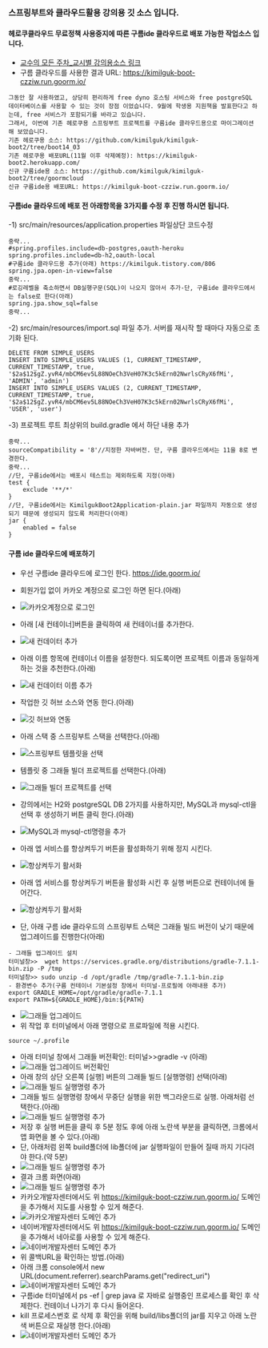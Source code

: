 ### 스프링부트와 클라우드활용 강의용 깃 소스 입니다.
#### 헤로쿠클라우드 무료정책 사용중지에 따른 구름ide 클라우드로 배포 가능한 작업소스 입니다.
- [교수의 모든 주차_교시별 강의용소스 링크](https://github.com/kimilguk/kimilguk-boot2/branches/all)
- 구름 클라우드를 사용한 결과 URL: https://kimilguk-boot-czziw.run.goorm.io/

```
그동안 잘 사용하였고, 상당히 편리하게 free dyno 호스팅 서비스와 free postgreSQL 데이터베이스를 사용할 수 있는 것이 장점 이었습니다. 9월에 학생용 지원책을 발표한다고 하는데, free 서비스가 포함되기를 바라고 있습니다.
그래서, 이번에 기존 헤로쿠용 스프링부트 프로젝트를 구름ide 클라우드용으로 마이그레이션 해 보았습니다.
기존 헤로쿠용 소스: https://github.com/kimilguk/kimilguk-boot2/tree/boot14_03
기존 헤로쿠용 배포URL(11월 이후 삭제예정): https://kimilguk-boot2.herokuapp.com/
신규 구름ide용 소스: https://github.com/kimilguk/kimilguk-boot2/tree/goormcloud
신규 구름ide용 배포URL: https://kimilguk-boot-czziw.run.goorm.io/
```

#### 구름ide 클라우드에 배포 전 아래항목을 3가지를 수정 후 진행 하시면 됩니다.
-1) src/main/resources/application.properties 파일상단 코드수정

```
중략...
#spring.profiles.include=db-postgres,oauth-heroku
spring.profiles.include=db-h2,oauth-local
#구름ide 클라우드용 추가(아래) https://kimilguk.tistory.com/806
spring.jpa.open-in-view=false
중락...
#로깅레벨을 축소하면서 DB실행구문(SQL)이 나오지 않아서 추가-단, 구름ide 클라우드에서는 false로 한다(아래)
spring.jpa.show_sql=false
중략...
```

-2) src/main/resources/import.sql 파일 추가. 서버를 재시작 할 때마다 자동으로 초기화 된다.

```
DELETE FROM SIMPLE_USERS
INSERT INTO SIMPLE_USERS VALUES (1, CURRENT_TIMESTAMP, CURRENT_TIMESTAMP, true, '$2a$12$gZ.yvR4/mbCM6ev5L88NOeCh3VeH07K3c5kErn02NwrlsCRyX6fMi', 'ADMIN', 'admin')
INSERT INTO SIMPLE_USERS VALUES (2, CURRENT_TIMESTAMP, CURRENT_TIMESTAMP, true, '$2a$12$gZ.yvR4/mbCM6ev5L88NOeCh3VeH07K3c5kErn02NwrlsCRyX6fMi', 'USER', 'user')
```

-3) 프로젝트 루트 최상위의 build.gradle 에서 하단 내용 추가

```
중략...
sourceCompatibility = '8'//지정한 자바버전. 단, 구름 클라우드에서는 11을 8로 변경한다.
중략...
//단, 구름ide에서는 배포시 테스트는 제외하도록 지정(아래)
test {
    exclude '**/*'
}
//단, 구름ide에서는 KimilgukBoot2Application-plain.jar 파일까지 자동으로 생성되기 때문에 생성되지 않도록 처리한다(아래)
jar {
	enabled = false
}
```

#### 구름 ide 클라우드에 배포하기
- 우선 구름ide 클라우드에 로그인 한다. https://ide.goorm.io/ 
- 회원가입 없이 카카오 계정으로 로그인 하면 된다.(아래)
- ![카카오계정으로 로그인](./README/goorm1.jpg)
- 아래 [새 컨테이너]버튼을 클릭하여 새 컨테이너를 추가한다.
- ![새 컨데이터 추가](./README/goorm3.jpg)
- 아래 이름 항목에 컨테이너 이름을 설정한다. 되도록이면 프로젝트 이름과 동일하게하는 것을 추천한다.(아래)
- ![새 컨데이터 이름 추가](./README/goorm4.jpg)
- 작업한 깃 허브 소스와 연동 한다.(아래)
- ![깃 허브와 연동](./README/goorm4.png)
- 아래 스택 중 스프링부트 스택을 선택한다.(아래)
- ![스프링부트 템플릿을 선택](./README/goorm5.jpg)
- 템플릿 중 그래들 빌더 프로젝트를 선택한다.(아래)
- ![그래들 빌더 프로젝트를 선택](./README/goorm6.jpg)
- 강의에서는 H2와 postgreSQL DB 2가지를 사용하지만, MySQL과 mysql-ctl을 선택 후 생성하기 버튼 클릭 한다.(아래)
- ![MySQL과 mysql-ctl명령을 추가](./README/goorm7.jpg)
- 아래 엡 서비스를 항상켜두기 버튼을 활성화하기 위해 정지 시킨다.
- ![항상켜두기 활서화](./README/goorm8.jpg)
- 아래 엡 서비스를 항상켜두기 버튼을 활성화 시킨 후 실행 버튼으로 컨테이너에 들어간다.
- ![항상켜두기 활서화](./README/goorm9.jpg)

- 단, 아래 구름 ide 클라우드의 스프링부트 스택은 그래들 빌드 버전이 낮기 때문에 업그레이드를 진행한다(아래)

```
- 그래들 업그레이드 설치
터미널창>>  wget https://services.gradle.org/distributions/gradle-7.1.1-bin.zip -P /tmp
터미널창>> sudo unzip -d /opt/gradle /tmp/gradle-7.1.1-bin.zip
- 환경변수 추가(구름 컨테이너 기본설정 창에서 터미널-프로필에 아래내용 추가)
export GRADLE_HOME=/opt/gradle/gradle-7.1.1
export PATH=${GRADLE_HOME}/bin:${PATH}
```
- ![그래들 업그레이드](./README/goorm10.jpg)
- 위 작업 후 터미널에서 아래 명령으로 프로파일에 적용 시킨다.

```
source ~/.profile
```
- 아래 터미널 창에서 그래들 버전확인: 터미널>>gradle -v (아래)
- ![그래들 업그레이드 버전확인](./README/goorm11.jpg)
- 아래 창의 상단 오른쪽 [실행] 버튼의 그래들 빌드 [실행명령] 선택(아래)
- ![그래들 빌드 실행명령 추가](./README/goorm12.jpg)
- 그래들 빌드 실행명령 창에서 무중단 실행을 위한 백그라운드로 실행. 아래처럼 선택한다.(아래)
- ![그래들 빌드 실행명령 추가](./README/goorm13.jpg)
- 저장 후 실행 버튼을 클릭 후 5분 정도 후에 아래 노란색 부분을 클릭하면, 크롬에서 앱 화면을 볼 수 있다.(아래)
- 단, 아래처럼 왼쪽 build폴더에 lib폴더에 jar 실행파일이 만들어 질때 까지 기다려야 한다.(약 5분)
- ![그래들 빌드 실행명령 추가](./README/goorm14.jpg)
- 결과 크롬 화면(아래)
- ![그래들 빌드 실행명령 추가](./README/goorm15.jpg)
- 카카오개발자센터에서도 위 https://kimilguk-boot-czziw.run.goorm.io/ 도메인을 추가해서 지도를 사용할 수 있게 해준다.
- ![카카오개발자센터 도메인 추가](./README/goorm16.jpg)
- 네이버개발자센터에서도 위 https://kimilguk-boot-czziw.run.goorm.io/ 도메인을 추가해서 네아로를 사용할 수 있게 해준다.
- ![네이버개발자센터 도메인 추가](./README/goorm17.jpg)
- 위 콜백URL을 확인하는 방법.(아래)
- 아래 크롬 console에서 new URL(document.referrer).searchParams.get("redirect_uri")
- ![네이버개발자센터 도메인 추가](./README/goorm19.jpg)
- 구름ide 터미널에서 ps -ef | grep java 로 자바로 실행중인 프로세스를 확인 후 삭제한다. 컨테이너 나가기 후 다시 들어온다.
- kill 프로세스번호 로 삭제 후 확인을 위해 build/libs폴더의 jar를 지우고 아래 노란색 버튼으로 재실행 한다.(아래)
- ![네이버개발자센터 도메인 추가](./README/goorm18.jpg)